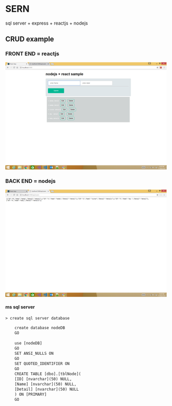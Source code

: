 # SERN
sql server + express + reactjs + nodejs

## CRUD example

### FRONT END   = reactjs

<img width="1469" alt="reactjs" src="https://github.com/AJEETX/SERN/blob/master/fe.png">

### BACK END    = nodejs
<img width="1469" alt="nodejs" src="https://github.com/AJEETX/SERN/blob/master/be.png">


#### ms sql server

    > create sql server database 
```
    create database nodeDB
    GO

    use [nodeDB]
    GO
    SET ANSI_NULLS ON
    GO
    SET QUOTED_IDENTIFIER ON
    GO
    CREATE TABLE [dbo].[tblNode](
	[ID] [nvarchar](50) NULL,
	[Name] [nvarchar](50) NULL,
	[Detail] [nvarchar](50) NULL
    ) ON [PRIMARY]
    GO
```    